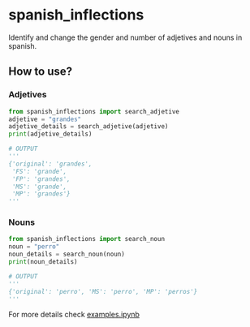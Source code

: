 # spanish_inflections

Identify and change the gender and number of adjetives and nouns in spanish.

## How to use?

### Adjetives

```python
from spanish_inflections import search_adjetive
adjetive = "grandes"
adjetive_details = search_adjetive(adjetive)
print(adjetive_details)

# OUTPUT
'''
{'original': 'grandes',
 'FS': 'grande',
 'FP': 'grandes',
 'MS': 'grande',
 'MP': 'grandes'}
'''
```

### Nouns

```python
from spanish_inflections import search_noun
noun = "perro"
noun_details = search_noun(noun)
print(noun_details)

# OUTPUT
'''
{'original': 'perro', 'MS': 'perro', 'MP': 'perros'}
'''
```

For more details check [examples.ipynb](https://github.com/mathigatti/spanish_inflections/blob/main/examples.ipynb)
